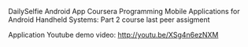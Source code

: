 DailySelfie Android App
Coursera Programming Mobile Applications for Android Handheld Systems: Part 2 course last peer assigment

Application Youtube demo video: http://youtu.be/XSg4n6ezNXM